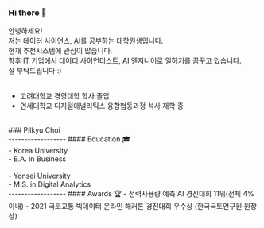 ### Hi there 👋

안녕하세요!</br>
저는 데이터 사이언스, AI를 공부하는 대학원생입니다.</br>
현재 추천시스템에 관심이 많습니다.</br>
향후 IT 기업에서 데이터 사이언티스트, AI 엔지니어로 일하기를 꿈꾸고 있습니다.</br>
잘 부탁드립니다 :)</br>
</br>
- 고려대학교 경영대학 학사 졸업</br>
- 연세대학교 디지털애널리틱스 융합협동과정 석사 재학 중
</br>
### Pilkyu Choi</br>
------------------
#### Education 🎓 </br>
- Korea University</br>
  - B.A. in Business</br>
</br>
- Yonsei University</br>
  - M.S. in Digital Analytics</br>
------------------
#### Awards 🏆
- 전력사용량 예측 AI 경진대회 11위(전체 4% 이내)
- 2021 국토교통 빅데이터 온라인 해커톤 경진대회 우수상 (한국국토연구원 원장상)


<!--
**pilkyuchoi/pilkyuchoi** is a ✨ _special_ ✨ repository because its `README.md` (this file) appears on your GitHub profile.

Here are some ideas to get you started:

- 🔭 I’m currently working on ...
- 🌱 I’m currently learning ...
- 👯 I’m looking to collaborate on ...
- 🤔 I’m looking for help with ...
- 💬 Ask me about ...
- 📫 How to reach me: ...
- 😄 Pronouns: ...
- ⚡ Fun fact: ...
-->
